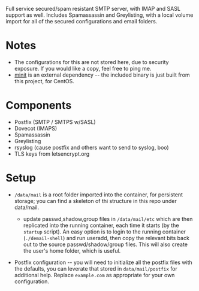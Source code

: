 Full service secured/spam resistant SMTP server, with IMAP and SASL support as well.  Includes Spamassassin and Greylisting, with a local volume import for all of the secured configurations and email folders.

# Notes

* The configurations for this are not stored here, due to security exposure.  If you would like a copy, feel free to ping me.
* [minit](https://github.com/chazomaticus/minit) is an external dependency -- the included binary is just built from this project, for CentOS.

# Components

* Postfix (SMTP / SMTPS w/SASL)
* Dovecot (IMAPS)
* Spamassassin
* Greylisting
* rsyslog (cause postfix and others want to send to syslog, boo)
* TLS keys from letsencrypt.org

# Setup

* `/data/mail` is a root folder imported into the container, for persistent storage; you can find a skeleton of thi structure in this repo under data/mail.

    - update passwd,shadow,group files in `/data/mail/etc` which are then replicated into the
      running container, each time it starts (by the `startup` script).  An easy option is
      to login to the running container (`./demail-shell`) and run useradd, then copy the
      relevant bits back out to the source passwd/shadow/group files.  This will also create
      the user's home folder, which is useful.

* Postfix configuration -- you will need to initialize all the postfix files with the defaults, you can leverate that stored in `data/mail/postfix` for additional help.  Replace `example.com` as appropriate for your own configuration.
